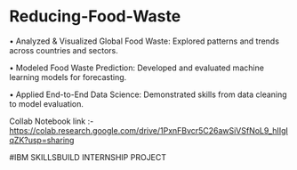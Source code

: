 # Reducing-Food-Waste
•	Analyzed & Visualized Global Food Waste: Explored patterns and trends across countries and sectors.

•	Modeled Food Waste Prediction: Developed and evaluated machine learning models for forecasting.

•	Applied End-to-End Data Science: Demonstrated skills from data cleaning to model evaluation.

 Collab Notebook link :- https://colab.research.google.com/drive/1PxnFBvcr5C26awSiVSfNoL9_hIIgIqZK?usp=sharing 
 
 #IBM SKILLSBUILD INTERNSHIP PROJECT 
